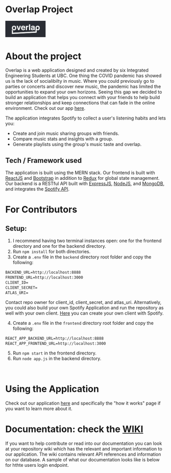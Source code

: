 # Overlap Project 
[<img src="public\images\overlap-logo.png" width="25%">](https://project-overlap.herokuapp.com)

# About the project
Overlap is a web application designed and created by six Integrated Engineering Students at UBC. One thing the COVID pandemic has showed us is the lack of socialibilty in music. Where you could previously go to parties or concerts and discover new music, the pandemic has limited the opportunities to expand your own horizons. Seeing this gap we decided to build an application that helps you connect with your friends to help build stronger relationships and keep connections that can fade in the online environment. Check out our app [here](https://project-overlap.herokuapp.com).

The application integrates Spotify to collect a user's listening habits and lets you:
 - Create and join music sharing groups with friends.
 - Compare music stats and insights with a group.
 - Generate playlists using the group's music taste and overlap.

## Tech / Framework used
The application is built using the MERN stack. Our frontend is built with [ReactJS](https://reactjs.org) and [Bootstrap](https://react-bootstrap.github.io/) in addition to [Redux](https://redux.js.org/) for global state management. Our backend is a RESTful API built with [ExpressJS](https://expressjs.com), [NodeJS](https://nodejs.org/en/), and [MongoDB](https://www.mongodb.com), and integrates the [Spotify API](https://developer.spotify.com/documentation/web-api/).

# For Contributors
## Setup:
1. I recommend having two terminal instances open: one for the frontend directory and one for the backend directory.
2. Run `npm install` for both directories.
3. Create a `.env` file in the `backend` directory root folder and copy the following:
```
BACKEND_URL=http://localhost:8888
FRONTEND_URL=http://localhost:3000
CLIENT_ID=
CLIENT_SECRET=
ATLAS_URI=
```
Contact repo owner for client_id, client_secret, and atlas_uri. Alternatively, you could also build your own Spotify Application and run the repository as well with your own client. [Here](https://developer.spotify.com/dashboard/applications) you can create your own client with Spotify.

4. Create a `.env` file in the `frontend` directory root folder and copy the following:
```
REACT_APP_BACKEND_URL=http://localhost:8888
REACT_APP_FRONTEND_URL=http://localhost:3000
```
5. Run `npm start` in the frontend directory.
6. Run `node app.js` in the backend directory.  
<br/>

# Using the Application
Check out our application [here](https://project-overlap.herokuapp.com) and specifically the "how it works" page if you want to learn more about it.

# Documentation: check the [WIKI](https://github.com/IGEN330-Overlap/Overlap/wiki)
If you want to help contribute or read into our documentation you can look at your repository wiki which has the relevant and important information to our application.
The wiki contains relevant API references and information on our database. 
A sample of what our documentation looks like is below for hthte users login endpoint.
